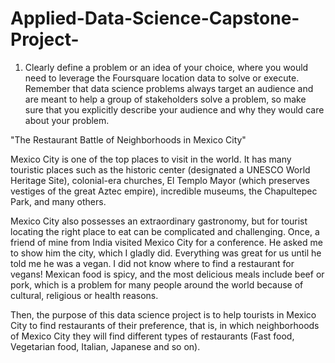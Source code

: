 # Applied-Data-Science-Capstone-Project-



1. Clearly define a problem or an idea of your choice, where you would need to leverage the Foursquare location data to solve or execute. Remember that data science problems always target an audience and are meant to help a group of stakeholders solve a problem, so make sure that you explicitly describe your audience and why they would care about your problem.

"The Restaurant Battle of Neighborhoods in Mexico City"

Mexico City is one of the top places to visit in the world. It has many touristic places such as the historic center (designated a UNESCO World Heritage Site), 
colonial-era churches, El Templo Mayor (which preserves vestiges of the great Aztec empire), incredible museums, the Chapultepec Park, and many others. 

Mexico City also possesses an extraordinary gastronomy, but for tourist locating the right place to eat can be complicated and challenging. 
Once, a friend of mine from India visited Mexico City for a conference. He asked me to show him the city, which I gladly did. 
Everything was great for us until he told me he was a vegan. I did not know where to find a restaurant for vegans! 
Mexican food is spicy, and the most delicious meals include beef or pork, which is a problem for many people around the world because of cultural, religious or health reasons. 

Then, the purpose of this data science project is to help tourists in Mexico City to find restaurants of their preference, 
that is, in which neighborhoods of Mexico City they will find different types of restaurants (Fast food, Vegetarian food, Italian, Japanese and so on). 
